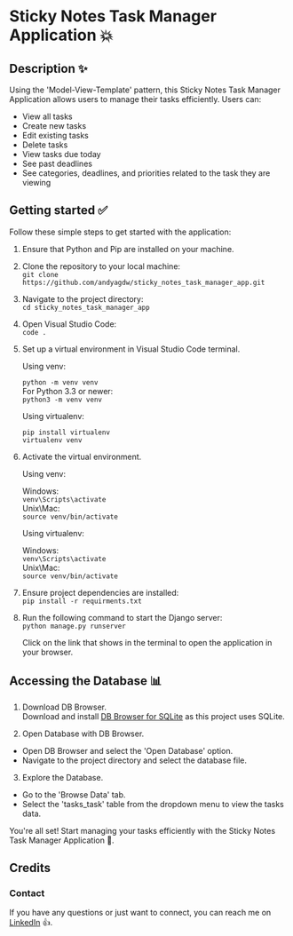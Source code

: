 # Sticky Notes Task Manager Application 💥

## Description ✨

Using the 'Model-View-Template' pattern, this Sticky Notes Task Manager Application
allows users to manage their tasks efficiently. Users can:

* View all tasks
* Create new tasks
* Edit existing tasks
* Delete tasks
* View tasks due today
* See past deadlines
* See categories, deadlines, and priorities related to the task they are viewing

## Getting started ✅

Follow these simple steps to get started with the application:

1. Ensure that Python and Pip are installed on your machine. <br />
2. Clone the repository to your local machine: <br />
   `git clone https://github.com/andyagdw/sticky_notes_task_manager_app.git`
3. Navigate to the project directory: <br />
   `cd sticky_notes_task_manager_app`
4. Open Visual Studio Code: <br />
   `code .`
5. Set up a virtual environment in Visual Studio Code terminal. <br />

   Using venv:

   `python -m venv venv` <br />
   For Python 3.3 or newer: <br />
   `python3 -m venv venv`

   Using virtualenv:

   ```
   pip install virtualenv
   virtualenv venv
   ```

6. Activate the virtual environment.

   Using venv:

   Windows: <br />
   `venv\Scripts\activate` <br />
   Unix\Mac: <br />
   `source venv/bin/activate`

   Using virtualenv: <br />

   Windows: <br />
   `venv\Scripts\activate` <br />
   Unix\Mac: <br />
   `source venv/bin/activate`

7. Ensure project dependencies are installed: <br />
   `pip install -r requirments.txt`

9. Run the following command to start the Django server: <br />
   `python manage.py runserver`

   Click on the link that shows in the terminal to open the application in your browser.

## Accessing the Database 📊

1. Download DB Browser. <br />
Download and install [DB Browser for SQLite](https://sqlitebrowser.org/dl/) as this project uses SQLite.

2. Open Database with DB Browser. <br />
* Open DB Browser and select the 'Open Database' option.
* Navigate to the project directory and select the database file.

3. Explore the Database. <br />
* Go to the 'Browse Data' tab.
* Select the 'tasks_task' table from the dropdown menu to view the tasks data.

You're all set! Start managing your tasks efficiently with the Sticky Notes Task Manager Application 🚀.

## Credits
### Contact

If you have any questions or just want to connect, you can reach me on
[LinkedIn](https://www.linkedin.com/in/andyagyeidwumah/) 👍.
